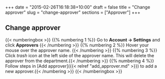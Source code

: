 +++
date = "2015-02-26T16:18:38+10:00"
draft = false
title = "Change approver"
slug = "change-approver"
sections = ["Approver"]
+++

## Change approver

{{< numberingbox >}}
	{{% numbering 1 %}} Go to **Account -> Settings** and click **Approvers** {{< /numbering >}}
	{{% numbering 2 %}} Hover your mouse over the approver name. {{< /numbering >}}
	{{% numbering 3 %}} Click *trash* icon at the left side of the approver name. This will delete the approver from the department.{{< /numbering >}}
	{{% numbering 4 %}} Follow steps in [Add approver]({{< relref  "add_approver.md" >}}) to add a new approver.{{< /numbering >}}
{{< /numberingbox >}}